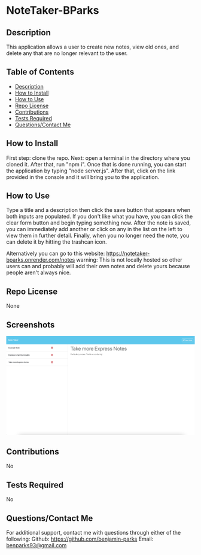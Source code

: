 # NoteTaker-BParks

## Description
This application allows a user to create new notes, view old ones, and delete any that are no longer relevant to the user. 

## Table of Contents
- [Description](#Description)
- [How to Install](#How-to-Install)
- [How to Use](#How-to-Use)
- [Repo License](#Repo-License)
- [Contributions](#Contributions)
- [Tests Required](#Tests-Required)
- [Questions/Contact Me](#questionscontact-me)


## How to Install
First step: clone the repo. Next: open a terminal in the directory where you cloned it. After that, run "npm i". Once that is done running, you can start the application by typing "node server.js". After that, click on the link provided in the console and it will bring you to the application.

## How to Use
Type a title and a description then click the save button that appears when both inputs are populated. If you don't like what you have, you can click the clear form button and begin typing something new. After the note is saved, you can immediately add another or click on any in the list on the left to view them in further detail. Finally, when you no longer need the note, you can delete it by hitting the trashcan icon.

Alternatively you can go to this website: https://notetaker-bparks.onrender.com/notes
warning: This is not locally hosted so other users can and probably will add their own notes and delete yours because people aren't always nice. 

## Repo License
 None

 ## Screenshots
 ![Website Overview](./assets/image.png)

## Contributions
No

## Tests Required
No

## Questions/Contact Me
For additional support, contact me with questions through either of the following: 
Github: https://github.com/benjamin-parks
Email: benparks93@gmail.com
